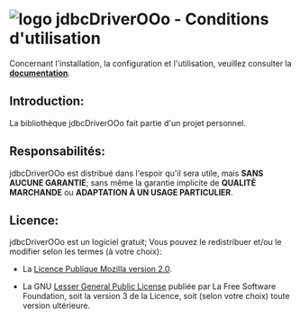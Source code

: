 # ![logo][1] jdbcDriverOOo - Conditions d'utilisation

Concernant l'installation, la configuration et l'utilisation, veuillez consulter la **[documentation][2]**.

## Introduction:

La bibliothèque jdbcDriverOOo fait partie d'un projet personnel.

## Responsabilités:

jdbcDriverOOo est distribué dans l'espoir qu'il sera utile, mais **SANS AUCUNE GARANTIE**; sans même la garantie implicite de **QUALITÉ MARCHANDE** ou **ADAPTATION À UN USAGE PARTICULIER**.

## Licence:

jdbcDriverOOo est un logiciel gratuit; Vous pouvez le redistribuer et/ou le modifier selon les termes (à votre choix):

- La [Licence Publique Mozilla version 2.0][3].

- La GNU [Lesser General Public License][4] publiée par La Free Software Foundation, soit la version 3 de la Licence, soit (selon votre choix) toute version ultérieure.

[1]: https://prrvchr.github.io/jdbcDriverOOo/img/jdbcDriverOOo.png (jdbcDriverOOo logo)
[2]: https://prrvchr.github.io/jdbcDriverOOo/ (jdbcDriverOOo documentation)
[3]: http://mozilla.org/MPL/2.0/ (MPL 2.0)
[4]: http://www.gnu.org/licenses/lgpl-3.0.html (LGPL 3.0)
